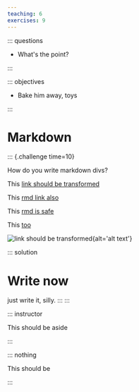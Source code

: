 ```yaml
---
teaching: 6
exercises: 9
---
```


::: questions

 - What's the point?

:::

::: objectives

 - Bake him away, toys

:::

# Markdown

::: {.challenge time=10}

How do you write markdown divs?

This [link should be transformed](../learners/Setup.md)

This [rmd link also](../episodes/01-Introduction.Rmd)

This [rmd is safe](https://example.com/01-Introduction.Rmd)

This [too](learners/Setup.md#windows-setup 'windows setup')

![link should be transformed](../episodes/fig/Setup.png){alt='alt text'}

::: solution

# Write now

just write it, silly.
:::
:::

::: instructor

This should be aside

:::

::: nothing

This should be

:::
